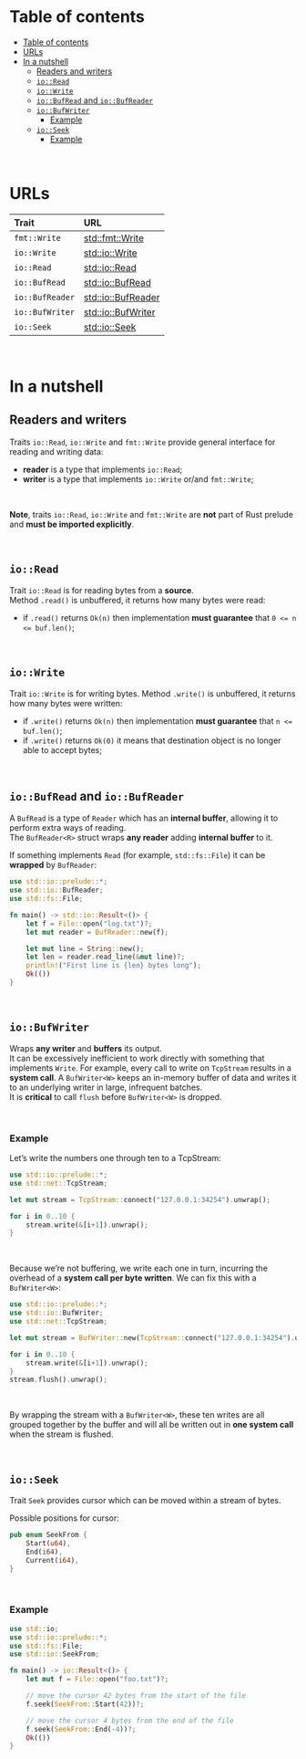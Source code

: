 # Table of contents
<!-- TOC -->
* [Table of contents](#table-of-contents)
* [URLs](#urls)
* [In a nutshell](#in-a-nutshell)
  * [Readers and writers](#readers-and-writers)
  * [`io::Read`](#ioread)
  * [`io::Write`](#iowrite)
  * [`io::BufRead` and `io::BufReader`](#iobufread-and-iobufreader)
  * [`io::BufWriter`](#iobufwriter)
    * [Example](#example)
  * [`io::Seek`](#ioseek)
    * [Example](#example-1)
<!-- TOC -->

<br>

# URLs
|Trait|URL|
|:----|:------------|
|`fmt::Write`|[std::fmt::Write](https://doc.rust-lang.org/stable/std/fmt/trait.Write.html)|
|`io::Write`|[std::io::Write](https://doc.rust-lang.org/stable/std/io/trait.Write.html)|
|`io::Read`|[std::io::Read](https://doc.rust-lang.org/stable/std/io/trait.Read.html)|
|`io::BufRead`|[std::io::BufRead](https://doc.rust-lang.org/stable/std/io/trait.BufRead.html)|
|`io::BufReader`|[std::io::BufReader](https://doc.rust-lang.org/stable/std/io/struct.BufReader.html)|
|`io::BufWriter`|[std::io::BufWriter](https://doc.rust-lang.org/stable/std/io/struct.BufWriter.html)|
|`io::Seek`|[std::io::Seek](https://doc.rust-lang.org/stable/std/io/trait.Seek.html)|

<br>

# In a nutshell
## Readers and writers
Traits `io::Read`, `io::Write` and `fmt::Write` provide general interface for reading and writing data:
- **reader** is a type that implements `io::Read`;
- **writer** is a type that implements `io::Write` or/and `fmt::Write`;

<br>

**Note**, traits `io::Read`, `io::Write` and `fmt::Write` are **not** part of Rust prelude and **must be imported explicitly**.

<br>

## `io::Read`
Trait `io::Read` is for reading bytes from a **source**.<br>
Method `.read()` is unbuffered, it returns how many bytes were read:
- if `.read()` returns `Ok(n)` then implementation **must guarantee** that `0 <= n <= buf.len()`;

<br>

## `io::Write`
Trait `io::Write` is for writing bytes.
Method `.write()` is unbuffered, it returns how many bytes were written:
- if `.write()` returns `Ok(n)` then implementation **must guarantee** that `n <= buf.len()`;
- if `.write()` returns `Ok(0)` it means that destination object is no longer able to accept bytes;

<br>

## `io::BufRead` and `io::BufReader`
A `BufRead` is a type of `Reader` which has an **internal buffer**, allowing it to perform extra ways of reading.<br>
The `BufReader<R>` struct wraps **any reader** adding **internal buffer** to it.<br>

If something implements `Read` (for example, `std::fs::File`) it can be **wrapped** by `BufReader`:
```rust
use std::io::prelude::*;
use std::io::BufReader;
use std::fs::File;

fn main() -> std::io::Result<()> {
    let f = File::open("log.txt")?;
    let mut reader = BufReader::new(f);

    let mut line = String::new();
    let len = reader.read_line(&mut line)?;
    println!("First line is {len} bytes long");
    Ok(())
}
```

<br>

## `io::BufWriter`
Wraps **any writer** and **buffers** its output.<br>
It can be excessively inefficient to work directly with something that implements `Write`. For example, every call to write on `TcpStream` results in a **system call**. A `BufWriter<W>` keeps an in-memory buffer of data and writes it to an underlying writer in large, infrequent batches.<br>
It is **critical** to call `flush` before `BufWriter<W>` is dropped.

<br>

### Example
Let’s write the numbers one through ten to a TcpStream:
```rust
use std::io::prelude::*;
use std::net::TcpStream;

let mut stream = TcpStream::connect("127.0.0.1:34254").unwrap();

for i in 0..10 {
    stream.write(&[i+1]).unwrap();
}
```

<br>

Because we’re not buffering, we write each one in turn, incurring the overhead of a **system call per byte written**. We can fix this with a `BufWriter<W>`:
```rust
use std::io::prelude::*;
use std::io::BufWriter;
use std::net::TcpStream;

let mut stream = BufWriter::new(TcpStream::connect("127.0.0.1:34254").unwrap());

for i in 0..10 {
    stream.write(&[i+1]).unwrap();
}
stream.flush().unwrap();
```

<br>

By wrapping the stream with a `BufWriter<W>`, these ten writes are all grouped together by the buffer and will all be written out in **one system call** when the stream is flushed.

<br>

## `io::Seek`
Trait `Seek` provides cursor which can be moved within a stream of bytes.<br>

Possible positions for cursor:
```rust
pub enum SeekFrom {
    Start(u64),
    End(i64),
    Current(i64),
}
```

<br>

### Example
```rust
use std::io;
use std::io::prelude::*;
use std::fs::File;
use std::io::SeekFrom;

fn main() -> io::Result<()> {
    let mut f = File::open("foo.txt")?;

    // move the cursor 42 bytes from the start of the file
    f.seek(SeekFrom::Start(42))?;

    // move the cursor 4 bytes from the end of the file
    f.seek(SeekFrom::End(-4))?;
    Ok(())
}
```